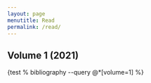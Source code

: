 ```yaml
---
layout: page
menutitle: Read
permalink: /read/
---
```


## Volume 1 (2021)

{test % bibliography --query @*[volume=1] %}
